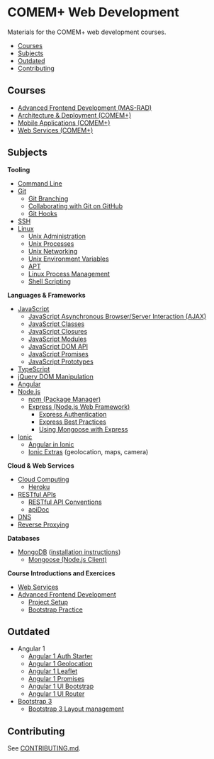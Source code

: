 # COMEM+ Web Development

Materials for the COMEM+ web development courses.

<!-- START doctoc generated TOC please keep comment here to allow auto update -->
<!-- DON'T EDIT THIS SECTION, INSTEAD RE-RUN doctoc TO UPDATE -->


- [Courses](#courses)
- [Subjects](#subjects)
- [Outdated](#outdated)
- [Contributing](#contributing)

<!-- END doctoc generated TOC please keep comment here to allow auto update -->



## Courses

* [Advanced Frontend Development (MAS-RAD)](https://github.com/MediaComem/comem-masrad-dfa)
* [Architecture & Deployment (COMEM+)](https://github.com/MediaComem/comem-archidep)
* [Mobile Applications (COMEM+)](https://github.com/MediaComem/comem-appmob)
* [Web Services (COMEM+)](https://github.com/MediaComem/comem-webserv)



## Subjects

**Tooling**

* [Command Line](subjects/cli/)
* [Git](subjects/git/)
  * [Git Branching](subjects/git-branching/)
  * [Collaborating with Git on GitHub](subjects/git-collaborating/)
  * [Git Hooks](subjects/git-hooks/)
* [SSH](subjects/ssh/)
* [Linux](subjects/linux/)
  * [Unix Administration](subjects/unix-admin/)
  * [Unix Processes](subjects/unix-processes/)
  * [Unix Networking](subjects/unix-networking/)
  * [Unix Environment Variables](subjects/unix-env-vars/)
  * [APT](subjects/apt/)
  * [Linux Process Management](subjects/linux-process-management/)
  * [Shell Scripting](subjects/shell-scripting/)

**Languages & Frameworks**

* [JavaScript](subjects/js/)
  * [JavaScript Asynchronous Browser/Server Interaction (AJAX)](subjects/js-ajax/)
  * [JavaScript Classes](subjects/js-classes/)
  * [JavaScript Closures](subjects/js-closures/)
  * [JavaScript Modules](subjects/js-modules/)
  * [JavaScript DOM API](subjects/js-dom/)
  * [JavaScript Promises](subjects/js-promises/)
  * [JavaScript Prototypes](subjects/js-prototypes/)
* [TypeScript](subjects/ts/)
* [jQuery DOM Manipulation](subjects/jquery-dom)
* [Angular](subjects/angular/)
* [Node.js](subjects/node/)
  * [npm (Package Manager)](subjects/npm/)
  * [Express (Node.js Web Framework)](subjects/express/)
    * [Express Authentication](subjects/express-auth/)
    * [Express Best Practices](subjects/express-best-practices/)
    * [Using Mongoose with Express](subjects/express-mongoose/)
* [Ionic](subjects/ionic/)
  * [Angular in Ionic](subjects/ionic-angular/)
  * [Ionic Extras](subjects/ionic-extras/) (geolocation, maps, camera)

**Cloud & Web Services**

* [Cloud Computing](subjects/cloud/)
  * [Heroku](subjects/heroku/)
* [RESTful APIs](subjects/rest/)
  * [RESTful API Conventions](subjects/rest-conventions/)
  * [apiDoc](subjects/apidoc/)
* [DNS](subjects/dns/)
* [Reverse Proxying](subjects/reverse-proxy/)

**Databases**

* [MongoDB](subjects/mongodb/) ([installation instructions](subjects/mongodb/install/))
  * [Mongoose (Node.js Client)](subjects/mongoose/)

**Course Introductions and Exercices**

* [Web Services](subjects/webserv-course/)
* [Advanced Frontend Development](subjects/masrad-intro)
  * [Project Setup](subjects/masrad-project-setup)
  * [Bootstrap Practice](subjects/masrad-bootstrap-practice)



## Outdated

* Angular 1
  * [Angular 1 Auth Starter](subjects/angular-auth-starter/)
  * [Angular 1 Geolocation](subjects/angular-geolocation)
  * [Angular 1 Leaflet](subjects/angular-leaflet)
  * [Angular 1 Promises](subjects/angular-promises/)
  * [Angular 1 UI Bootstrap](subjects/angular-ui-bootstrap/)
  * [Angular 1 UI Router](subjects/angular-ui-router/)
* [Bootstrap 3](subjects/bootstrap)
  * [Bootstrap 3 Layout management](subjects/bootstrap-layout-management)



## Contributing

See [CONTRIBUTING.md][contributing].



[contributing]: CONTRIBUTING.md
